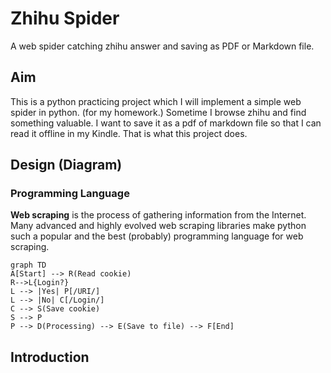# Zhihu Spider
A web spider catching zhihu answer and saving as PDF or Markdown file.

## Aim

This is a python practicing project which I will implement a simple web spider in python. (for my homework.) Sometime I browse zhihu and find something valuable. I want to save it as a pdf of markdown file so that I can read it offline in my Kindle. That is what this project does.

## Design (Diagram)

### Programming Language 

**Web scraping** is the process of gathering information from the Internet. Many advanced and highly evolved web scraping libraries make python such a popular and the best (probably) programming language for web scraping.

```mermaid
graph TD
A[Start] --> R(Read cookie)
R-->L{Login?}
L --> |Yes| P[/URI/]
L --> |No| C[/Login/]
C --> S(Save cookie)
S --> P
P --> D(Processing) --> E(Save to file) --> F[End]
```

## Introduction 

